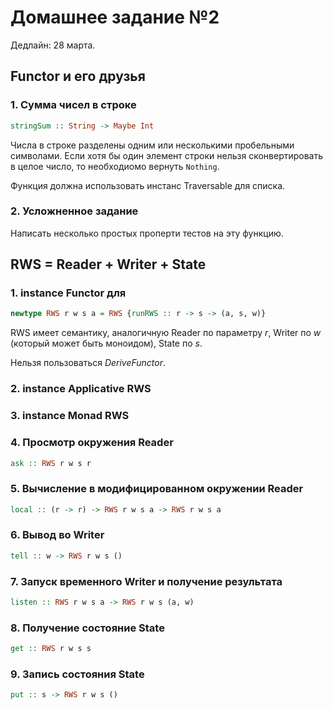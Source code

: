 # Домашнее задание №2

Дедлайн: 28 марта.

## Functor и его друзья

### 1. Сумма чисел в строке

```hs
stringSum :: String -> Maybe Int
```

Числа в строке разделены одним или несколькими пробельными символами. Если хотя бы один элемент строки нельзя сконвертировать в целое число, то необходиомо вернуть `Nothing`.

Функция должна использовать инстанс Traversable для списка.

### 2. Усложненное задание

Написать несколько простых проперти тестов на эту функцию.

## RWS = Reader + Writer + State

### 1. instance Functor для

```hs
newtype RWS r w s a = RWS {runRWS :: r -> s -> (a, s, w)}
```

RWS имеет семантику, аналогичную Reader по параметру _r_, Writer по _w_ (который может быть моноидом), State по _s_.

Нельзя пользоваться _DeriveFunctor_.

### 2. instance Applicative RWS

### 3. instance Monad RWS

### 4. Просмотр окружения Reader

```hs
ask :: RWS r w s r
```

### 5. Вычисление в модифицированном окружении Reader

```hs
local :: (r -> r) -> RWS r w s a -> RWS r w s a
```

### 6. Вывод во Writer

```hs
tell :: w -> RWS r w s ()
```

### 7. Запуск временного Writer и получение результата

```hs
listen :: RWS r w s a -> RWS r w s (a, w)
```

### 8. Получение состояние State

```hs
get :: RWS r w s s
```

### 9. Запись состояния State

```hs
put :: s -> RWS r w s ()
```

<!--
## Стрелки

Реализовать категорию стрелок, позволяющих хранить информацию о прошлом и неявно работающих со временем (с временной дельтой как с `Double`), и инстансы `Category`, `Arrow`. Определение стрелок вы найдёте в модуле `Control.Arrow` в `base`. Поизучайте первый слитый вариант задания.

### 10

```haskell
data SignalFunction a b = _
```

### 11

```haskell
instance Category SignalFunction
```

### 12

```haskell
instance Arrow SignalFunction
```

### 13. Интегрирование

Реализовать стрелку, интегрирующую ломаную с узлами $(t_i, x_i)$.

```haskell
integral :: SignalFunction Double Double
integral = _
```

### 14. Реализовать схему

Используя расширение -XArrows и arrow-нотацию

```
     +=========+
---- |   * 2   | ---
     +=========+    \   +=========+        +==========+
                     -- |    +    | ------ | integral | -----
     +=========+    /   +=========+ \      +==========+
---- |   * 3   | ---                 ------------------------
     +=========+
```

Эта схема принимает `(x, y)`, а возвращает `(I, 2x + 3y)`, где `I` - накопленная сумма под графиком ломанной.  Все вычисления должны проходить в стрелках (не должно быть let-присваиваний и  функций справа от -<)

```haskell
someFunction :: SignalFunction (Double, Double) (Double, Double)
someFunction = _
```

2.4 Написать функцию, запускающую схему на списке входных данных и временных дельт.

```haskell
runSignalFunction someFunction (0, 0) [ ((1, 2), 0.1)
                                      , ((3, 4), 0.2)
                                      , ((5, 6), 0.3) ] =
                                      [ (0.4, 8)
                                      , (3, 18)
                                      , (9.9, 28) ]
```

Аргументы - стрелка, значение в момент времени 0, список входных данных, сопровождаемых временной дельтой.
```haskell
runSignalFunction :: SignalFunction a b -> a -> [(a, Double)] -> [b]
runSignalFunction sf atZero inputs = outputs
  where
  outputs = _
```
-->

<!--
#### №3* Задачи на Concurrency (дополнительная задача, дающая +2.5 балла поверх основной оценки)

Используя библиотеку STM, и модули Control.Concurrent, Control.Exception из base
решить задачу "Обедающих философов".

У нас есть 5 философов, предоставляемые отдельными потоками, и 5 вилок между ними, которые философы могут брать в руки и отпускать. Каждый философов может размышлять или обедать, его желания переключаются отправкой сигнала в поток. Если философ хочет есть и рядом с ним есть две свободные вилки, он берёт их в руки и ест. Необходимо добиться, чтобы философы не блокировали другу друга.

Пример блокировки:
1. Первый философ ест.
2. Второй философ проголодался, но рядом всего одна свободная вилка. Он берёт её в руки, но не может начать есть пока другая занята.
3. Третий философ проголодался, но второй сам не ест и ему не даёт.

Пример dead-lock'а:
1. Каждый философ берёт вилку, а потом ещё одну вилку. Из-за несогласованности
получилось, что каждый философ оказался с одной вилкой в руках и никто не может начать есть.

3.1.* Написать необходимые типы. Состояние храним с помощью монады STM.

```haskell
data Fork = ForkAcquired | ForkReleased
data Forks -- = ?
```

Сигнал переключающий философа
```haskell
data PhilosopherSignal = Hungry | Full
Instance Show PhilosopherSignal
instance Exception PhilosopherSignal
```

Любая специфичная для конкретного философа информация.
```haskell
data PhilosopherState = ?
```

3.2.* Написать базовый функционал.

```haskell
-- Отправляем сигналы
makeHungry :: ThreadId -> IO ()
makeHungry = _

makeFull :: ThreadId -> IO ()
makeFull = _
```

Поток, имитирующий философа. Первый аргумент - часть общего состояния. Философ должен обрабатывать исключения типа PhilosopherSignal и переключать своё поведение.
```haskell
philosopher :: PhilosopherState -> IO ()
philosopher = _
```

Функция возвращающая ссылки на потоки.
```haskell
makePhilosophers :: IO [ThreadId]
makePhilosophers = _
```
-->

<!--
#### №4 Задача на continuation passing style

Рассмотрим тип `MyCont r a`, параметризованный типами `r` и `a`. Данный тип - обертка над типов функции `(a -> r) -> r`. Что в функциональном программировании еще часто называется монадой `Cont`, предназначенной для так называемых функций с продолжением.

```haskell
newtype MyCont r a
  = MyCont { runCont :: (a -> r) -> r }
```

Функция с продолжением - это функция, которая хранит текущее состояние программы для дальнейшей его передачи следующему шагу вычисления. В Haskell продолжение - это функция  `a -> r`,  преобразование текущего значения в значение типа `r`.

Рассмотрим примеры обычных функций:
```haskell
square :: Int -> Int
square x = x*x

incr :: Int -> Int
incr x = x+1

func :: Int -> Int
func x = square (incr x)
```

А теперь в стиле продолжений:
```haskell
squareCps :: Int -> (Int -> r) -> r
squareCps x f = f (x*x)

incrCps :: Int -> (Int -> r) -> r
incrCps x f = f (x+1)

funcCps :: Int -> (Int -> r) -> r
funcCps x f = incrCps x $ \inc ->
               squareCps inc $ \sq ->
               f sq
```
В первых двух функциях продолжение применяется к результату возведения в квадрат и к результату прибавления единицы соответственно. Третья функция - это реализованная через cps композиция cps-квадрата и cps-инкремента. По факту, этот пример показывает, как компоновать cps-функции. При реализации инстанса монады для `MyCont` вы увидите, что функцию, аналогичную `funcCps`, достаточно легко реализовать с использованием do-нотации. Нетрудно также заметить, что функции `squareCps`, `incrCps` и `funcCps` дают в частном случае функции `square`, `incr`, и `func`, если в качестве продолжений передать функцию `id`, которая возвращает аргумент, ничего с ним не делая.

Более подробное объяснение функций с продолжением смотрите в этом блог-посте:
http://www.haskellforall.com/2012/12/the-continuation-monad.html


4.1 Реализовать инстанс функтора для типа MyCont r
```haskell
instance Functor (MyCont r) where
```

4.2 Реализовать инстанс аппликатива для типа MyCont r

```haskell
instance Applicative (MyCont r) where
```

4.3 Реализовать инстанс монады для типа MyCont r

```haskell
instance Monad (MyCont r) where
```

4.4.* Реализовать функцию `callCC`, имеющую следующую сигнатуру, проверить её на функции squareCC ниже (дополнительный пункт задания, +1 балл поверх основной оценки за работу):
```haskell
callCC :: ((a -> MyCont r b) -> MyCont r a) -> MyCont r a
callCC = undefined
```
Функция `callCC` довольно часто используется для быстрого обрыва вычислений.
Например:
```
squareCC :: Int -> MyCont r String
squareCC n = callCC $ \exit -> do
  let fac = product [1..n]
  when (n > 10) $ exit “too much, mate”
  return $ show fac
```
Несколько тест-кейсов для проверки функции `callCC`
```haskell
runCont (squareCC 5) == “120”
runCont (squareCC 15) == “too much, mate”
```
-->

<!--
## Трасформеры монад

Реализовать инстанс `MonadTrans` для следующих типов

5.1. `MaybeT`

```haskell
newtype MaybeT m a
  = MaybeT { runMaybeT :: m (Maybe a) }

instance MonadTrans MaybeT where
```

5.2. ContT

```haskell
newtype ContT r m a
  = ContT { runContT :: (a -> m r) -> m r }

instance MonadTrans (ContT r) where
```

5.3. StateT

```haskell
newtype StateT s m a
  = StateT { runStateT :: s -> m (a, s) }

instance MonadTrans (StateT s) where
```
-->
